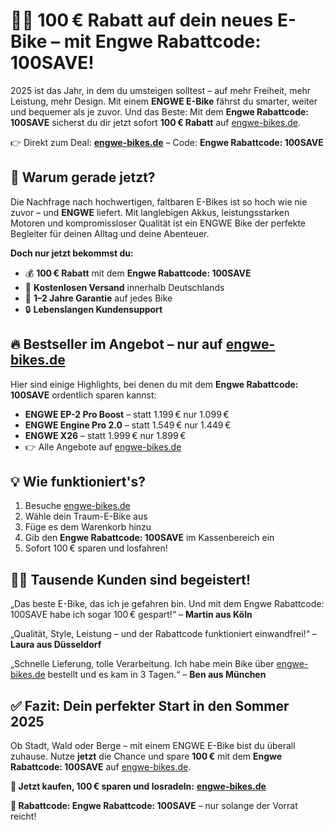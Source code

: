 <h1>🚴‍♂️ <strong>100 € Rabatt auf dein neues E-Bike – mit Engwe Rabattcode: 100SAVE!</strong></h1>

  <p>2025 ist das Jahr, in dem du umsteigen solltest – auf mehr Freiheit, mehr Leistung, mehr Design. Mit einem <strong>ENGWE E-Bike</strong> fährst du smarter, weiter und bequemer als je zuvor. Und das Beste: Mit dem <strong>Engwe Rabattcode: 100SAVE</strong> sicherst du dir jetzt sofort <strong>100 € Rabatt</strong> auf <a href="https://engwe-bikes.de/?ref=TONYPHAM" target="_blank">engwe-bikes.de</a>.</p>

  <p>👉 Direkt zum Deal: <a href="https://engwe-bikes.de/?ref=TONYPHAM" target="_blank"><strong>engwe-bikes.de</strong></a> – Code: <strong>Engwe Rabattcode: 100SAVE</strong></p>

  <h2>🚨 Warum gerade jetzt?</h2>
  <p>Die Nachfrage nach hochwertigen, faltbaren E-Bikes ist so hoch wie nie zuvor – und <strong>ENGWE</strong> liefert. Mit langlebigen Akkus, leistungsstarken Motoren und kompromissloser Qualität ist ein ENGWE Bike der perfekte Begleiter für deinen Alltag und deine Abenteuer.</p>

  <p><strong>Doch nur jetzt bekommst du:</strong></p>
  <ul>
    <li>💰 <strong>100 € Rabatt</strong> mit dem <strong>Engwe Rabattcode: 100SAVE</strong></li>
    <li>🚚 <strong>Kostenlosen Versand</strong> innerhalb Deutschlands</li>
    <li>🔧 <strong>1–2 Jahre Garantie</strong> auf jedes Bike</li>
    <li>🔒 <strong>Lebenslangen Kundensupport</strong></li>
  </ul>

  <h2>🔥 Bestseller im Angebot – nur auf <a href="https://engwe-bikes.de/?ref=TONYPHAM" target="_blank">engwe-bikes.de</a></h2>
  <p>Hier sind einige Highlights, bei denen du mit dem <strong>Engwe Rabattcode: 100SAVE</strong> ordentlich sparen kannst:</p>
  <ul>
    <li><strong>ENGWE EP-2 Pro Boost</strong> – statt 1.199 € nur 1.099 €</li>
    <li><strong>ENGWE Engine Pro 2.0</strong> – statt 1.549 € nur 1.449 €</li>
    <li><strong>ENGWE X26</strong> – statt 1.999 € nur 1.899 €</li>
    <li>👉 Alle Angebote auf <a href="https://engwe-bikes.de/?ref=TONYPHAM" target="_blank">engwe-bikes.de</a></li>
  </ul>

  <h2>💡 Wie funktioniert's?</h2>
  <ol>
    <li>Besuche <a href="https://engwe-bikes.de/?ref=TONYPHAM" target="_blank">engwe-bikes.de</a></li>
    <li>Wähle dein Traum-E-Bike aus</li>
    <li>Füge es dem Warenkorb hinzu</li>
    <li>Gib den <strong>Engwe Rabattcode: 100SAVE</strong> im Kassenbereich ein</li>
    <li>Sofort 100 € sparen und losfahren!</li>
  </ol>

  <h2>🚴‍♀️ Tausende Kunden sind begeistert!</h2>
  <p>„Das beste E-Bike, das ich je gefahren bin. Und mit dem Engwe Rabattcode: 100SAVE habe ich sogar 100 € gespart!“ – <strong>Martin aus Köln</strong></p>
  <p>„Qualität, Style, Leistung – und der Rabattcode funktioniert einwandfrei!“ – <strong>Laura aus Düsseldorf</strong></p>
  <p>„Schnelle Lieferung, tolle Verarbeitung. Ich habe mein Bike über <a href="https://engwe-bikes.de/?ref=TONYPHAM" target="_blank">engwe-bikes.de</a> bestellt und es kam in 3 Tagen.“ – <strong>Ben aus München</strong></p>

  <h2>✅ Fazit: Dein perfekter Start in den Sommer 2025</h2>
  <p>Ob Stadt, Wald oder Berge – mit einem ENGWE E-Bike bist du überall zuhause. Nutze <strong>jetzt</strong> die Chance und spare <strong>100 €</strong> mit dem <strong>Engwe Rabattcode: 100SAVE</strong> auf <a href="https://engwe-bikes.de/?ref=TONYPHAM" target="_blank">engwe-bikes.de</a>.</p>

  <p><strong>🔗 Jetzt kaufen, 100 € sparen und losradeln:</strong> <a href="https://engwe-bikes.de/?ref=TONYPHAM" target="_blank"><strong>engwe-bikes.de</strong></a></p>
  <p><strong>🎁 Rabattcode: Engwe Rabattcode: 100SAVE</strong> – nur solange der Vorrat reicht!</p>

</body>
</html>
